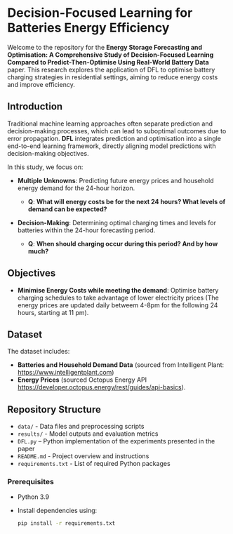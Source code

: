 # Decision-Focused Learning for Batteries Energy Efficiency

Welcome to the repository for the **Energy Storage Forecasting and Optimisation: A Comprehensive Study of Decision-Focused Learning Compared to Predict-Then-Optimise Using Real-World Battery Data** paper. This research explores the application of DFL to optimise battery charging strategies in residential settings, aiming to reduce energy costs and improve efficiency.


## Introduction

Traditional machine learning approaches often separate prediction and decision-making processes, which can lead to suboptimal outcomes due to error propagation. **DFL** integrates prediction and optimisation into a single end-to-end learning framework, directly aligning model predictions with decision-making objectives.

In this study, we focus on:

- **Multiple Unknowns**: Predicting future energy prices and household energy demand for the 24-hour horizon.
  - **Q**: **What will energy costs be for the next 24 hours? What levels of demand can be expected?**

- **Decision-Making**: Determining optimal charging times and levels for batteries within the 24-hour forecasting period.
  - **Q**: **When should charging occur during this period? And by how much?**


## Objectives
- **Minimise Energy Costs while meeting the demand**: Optimise battery charging schedules to take advantage of lower electricity prices (The energy prices are updated daily betweem 4-8pm for the following 24 hours, starting at 11 pm).


## Dataset
The dataset includes:

- **Batteries and Household Demand Data** (sourced from Intelligent Plant: https://www.intelligentplant.com)
- **Energy Prices** (sourced Octopus Energy API https://developer.octopus.energy/rest/guides/api-basics).

## Repository Structure

- `data/` - Data files and preprocessing scripts
- `results/` - Model outputs and evaluation metrics
- `DFL.py` – Python implementation of the experiments presented in the paper
- `README.md` - Project overview and instructions
- `requirements.txt` - List of required Python packages


### Prerequisites

- Python 3.9
- Install dependencies using:

  ```bash
  pip install -r requirements.txt
